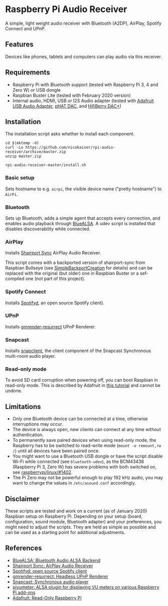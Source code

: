 # Raspberry Pi Audio Receiver

A simple, light weight audio receiver with Bluetooth (A2DP), AirPlay, Spotify Connect and UPnP.

## Features

Devices like phones, tablets and computers can play audio via this receiver.

## Requirements

- Raspberry Pi with Bluetooth support (tested wth Raspberry Pi 3, 4 and Zero W) or USB dongle
- Raspbian Buster Lite (tested with February 2020 version)
- Internal audio, HDMI, USB or I2S Audio adapter (tested with [Adafruit USB Audio Adapter](https://www.adafruit.com/product/1475),  [pHAT DAC](https://shop.pimoroni.de/products/phat-dac), and [HifiBerry DAC+](https://www.hifiberry.com/products/dacplus/))

## Installation

The installation script asks whether to install each component.

    cd $(mktemp -d)
    curl -Lo https://github.com/nicokaiser/rpi-audio-receiver/archive/master.zip
    unzip master.zip

    rpi-audio-receiver-master/install.sh

### Basic setup

Sets hostname to e.g. `airpi`, the visible device name ("pretty hostname") to `AirPi`.

### Bluetooth

Sets up Bluetooth, adds a simple agent that accepts every connection, and enables audio playback through [BlueALSA](https://github.com/Arkq/bluez-alsa). A udev script is installed that disables discoverability while connected.

### AirPlay

Installs [Shairport Sync](https://github.com/mikebrady/shairport-sync) AirPlay Audio Receiver.

This script comes with a backported version of shairport-sync from Raspbian Bullseye (see [SimpleBackportCreation](https://wiki.debian.org/SimpleBackportCreation) for details) and can be replaced with the original (but older) one in Raspbian Buster or a sef-compiled one (not part of this project).

### Spotify Connect

Installs [Spotifyd](https://github.com/Spotifyd/spotifyd), an open source Spotify client).

### UPnP

Installs [gmrender-resurrect](http://github.com/hzeller/gmrender-resurrect) UPnP Renderer.

### Snapcast

Installs [snapclient](https://github.com/badaix/snapcast), the client component of the Snapcast Synchronous multi-room audio player.

### Read-only mode

To avoid SD card corruption when powering off, you can boot Raspbian in read-only mode. This is described by Adafruit in [this tutorial](https://learn.adafruit.com/read-only-raspberry-pi/) and cannot be undone.

## Limitations

- Only one Bluetooth device can be connected at a time, otherwise interruptions may occur.
- The device is always open, new clients can connect at any time without authentication.
- To permanently save paired devices when using read-only mode, the Raspberry has to be switched to read-write mode (`mount -o remount,rw /`) until all devices have been paired once.
- You might want to use a Bluetooth USB dongle or have the script disable Wi-Fi while connected (see `bluetooth-udev`), as the BCM43438 (Raspberry Pi 3, Zero W) has severe problems with both switched on, see [raspberrypi/linux/#1402](https://github.com/raspberrypi/linux/issues/1402).
- The Pi Zero may not be powerful enough to play 192 kHz audio, you may want to change the values in `/etc/asound.conf` accordingly.

## Disclaimer

These scripts are tested and work on a current (as of January 2020) Raspbian setup on Raspberry Pi. Depending on your setup (board, configuration, sound module, Bluetooth adapter) and your preferences, you might need to adjust the scripts. They are held as simple as possible and can be used as a starting point for additional adjustments.

## References

- [BlueALSA: Bluetooth Audio ALSA Backend](https://github.com/Arkq/bluez-alsa)
- [Shairport Sync: AirPlay Audio Receiver](https://github.com/mikebrady/shairport-sync)
- [Spotifyd: open source Spotify client](https://github.com/Spotifyd/spotifyd)
- [gmrender-resurrect: Headless UPnP Renderer](http://github.com/hzeller/gmrender-resurrect)
- [Snapcast: Synchronous audio player](https://github.com/badaix/snapcast)
- [pivumeter: ALSA plugin for displaying VU meters on various Raspberry Pi add-ons](https://github.com/pimoroni/pivumeter)
- [Adafruit: Read-Only Raspberry Pi](https://github.com/adafruit/Raspberry-Pi-Installer-Scripts/blob/master/read-only-fs.sh)
